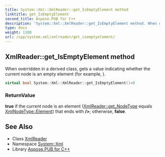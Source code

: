 ```yaml
---
title: System::Xml::XmlReader::get_IsEmptyElement method
linktitle: get_IsEmptyElement
second_title: Aspose.PUB for C++
description: 'System::Xml::XmlReader::get_IsEmptyElement method. When overridden in a derived class, gets a value indicating whether the current node is an empty element (for example, <MyElement/>) in C++.'
type: docs
weight: 1100
url: /cpp/system.xml/xmlreader/get_isemptyelement/
---
```

## XmlReader::get_IsEmptyElement method


When overridden in a derived class, gets a value indicating whether the current node is an empty element (for example, **<MyElement/>**).

```cpp
virtual bool System::Xml::XmlReader::get_IsEmptyElement()=0
```


### ReturnValue

**true** if the current node is an element ([XmlReader::get_NodeType](../get_nodetype/) equals [XmlNodeType::Element](../../xmlnodetype/)) that ends with **/>**; otherwise, **false**.

## See Also

* Class [XmlReader](../)
* Namespace [System::Xml](../../)
* Library [Aspose.PUB for C++](../../../)
